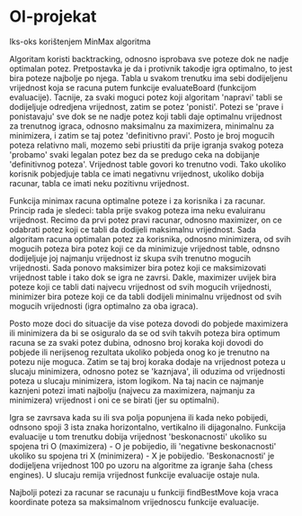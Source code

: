 # OI-projekat

Iks-oks korištenjem MinMax algoritma

Algoritam koristi backtracking, odnosno isprobava sve poteze dok ne nadje optimalan potez.
Pretpostavka je da i protivnik takodje igra optimalno, to jest bira poteze najbolje po njega.
Tabla u svakom trenutku ima sebi dodijeljenu vrijednost koja se racuna putem funkcije evaluateBoard (funkcijom evaluacije).
Tacnije, za svaki moguci potez koji algoritam 'napravi' tabli se dodijeljuje odredjena vrijednost, zatim se potez 'ponisti'.
Potezi se 'prave i ponistavaju' sve dok se ne nadje potez koji tabli daje optimalnu vrijednost za trenutnog 
igraca, odnosno maksimalnu za maximizera, minimalnu za minimizera, i zatim se taj potez 'definitivno pravi'. 
Posto je broj mogucih poteza relativno mali, mozemo sebi priustiti da prije igranja svakog poteza 'probamo' svaki legalan potez
bez da se predugo ceka na dobijanje 'definitivnog poteza'. 
Vrijednost table govori ko trenutno vodi. Tako ukoliko korisnik pobjedjuje tabla ce imati negativnu vrijednost, ukoliko dobija racunar, tabla ce imati neku pozitivnu vrijednost.

Funkcija minimax racuna optimalne poteze i za korisnika i za racunar. 
Princip rada je sledeci: tabla prije svakog poteza ima neku evaluiranu vrijednost. 
Recimo da prvi potez pravi racunar, odnosno maximizer, on ce odabrati potez koji ce tabli da dodijeli maksimalnu vrijednost.
Sada algoritam racuna optimalan potez za korisnika, odnosno minimizera, od svih mogucih poteza bira potez koji ce da minimizuje
vrijednost table, odnsno dodijeljuje joj najmanju vrijednost iz skupa svih trenutno mogucih vrijednosti. 
Sada ponovo maksimizer bira potez koji ce maksimizovati vrijednost table i tako dok se igra ne zavrsi.
Dakle, maximizer uvijek bira poteze koji ce tabli dati najvecu vrijednost od svih mogucih vrijednosti, minimizer
bira poteze koji ce da tabli dodijeli minimalnu vrijednost od svih mogucih vrijednosti (igra optimalno za oba igraca).

Posto moze doci do situacije da vise poteza dovodi do pobjede maximizera ili minimizera da bi se osiguralo da se od svih
takvih poteza bira optimum racuna se za svaki potez dubina, odnosno broj koraka koji dovodi do pobjede ili nerijsenog rezultata ukoliko pobjeda onog ko je trenutno na potezu nije moguca. 
Zatim se taj broj koraka dodaje na vrijednost poteza u slucaju minimizera, odnosno potez se 'kaznjava', ili oduzima
od vrijednosti poteza u slucaju minimizera, istom logikom. Na taj nacin ce najmanje kaznjeni potezi imati najbolju
(najvecu za maximizera, najmanju za minimizera) vrijednost i oni ce se birati (jer su optimalni).

Igra se zavrsava kada su ili sva polja popunjena ili kada neko pobijedi, odnsono spoji 3 ista znaka horizontalno,
vertikalno ili dijagonalno. Funkcija evaluacije u tom trenutku dobija vrijednost 'beskonacnosti' ukoliko su spojena 
tri O (maximizera) - O je pobijedio, ili 'negativne beskonacnosti' ukoliko su spojena tri X (minimizera) - X je pobijedio.
'Beskonacnosti' je dodijeljena vrijednost 100 po uzoru na algoritme za igranje šaha (chess engines).
U slucaju remija vrijednost funkcije evaluacije ostaje nula.

Najbolji potezi za racunar se racunaju u funkciji findBestMove koja vraca koordinate poteza sa maksimalnom
vrijednoscu funkcije evaluacije. 
